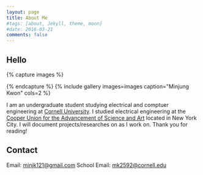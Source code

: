 ```yaml
---
layout: page
title: About Me
#tags: [about, Jekyll, theme, moon]
#date: 2016-03-21
comments: false
---
```


## Hello

{% capture images %}
    
{% endcapture %}
{% include gallery images=images caption="Minjung Kwon" cols=2 %}

I am an undergraduate student studying electrical and comptuer engineering at [Cornell University](https://www.cornell.edu/). I studied electrical engineering at the [Cooper Union for the Advancement of Science and Art](https://cooper.edu/welcome) located in New York City. I will document projects/researches on  as I work on.
Thank you for reading!

## Contact

Email: [minjk121@gmail.com](http://minjk121@gmail.com)
School Email: [mk2592@cornell.edu](http://mk2592@cornell.edu)
    
